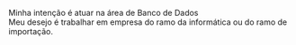 Minha intenção é atuar na área de Banco de Dados\
Meu desejo é trabalhar em empresa do ramo da informática ou do ramo de importação.
